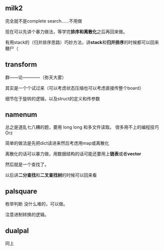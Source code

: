 ## milk2
完全就不是complete search……不用做

现在可以先讲个暴力做法，等学完**排序和离散化**之后再回来做。

有用stack的（归并排序思路）巧妙方法，讲**stack**和**归并排序**的时候都可以回来鞭尸（

## transform
群——论————（弥天大雾）

其实是一个个试过来（可以考虑状态压缩也可以考虑直接传整个board）

细节在于旋转的逻辑，以及struct的定义和传参数


## namenum
总之是道乱七八糟的题，要用 long long 和多文件读取。 很多用不上的编程技巧Orz

简单的做法是先把dict读进来然后考虑用map或离散化

离散化的话可以暴力做，用数据结构的话可能还要用上**链表**或者**vector**

然后就是一个查找了。

以后讲**二分查找**和**二叉查找树**的时候可以回来看

## palsquare
枚举判断 没什么难的，可以做。

注意进制转换的逻辑。

## dualpal
同上